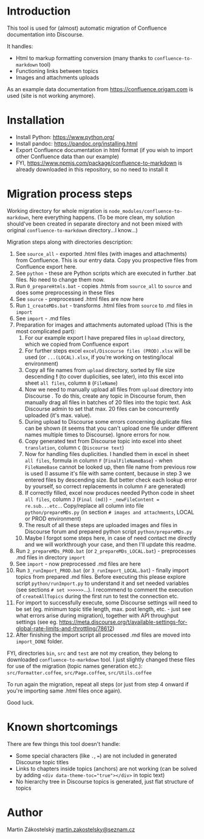 # Introduction
This tool is used for (almost) automatic migration of Confluence documentation into Discourse.

It handles:
- Html to markup formatting conversion (many thanks to `confluence-to-markdown` tool)
- Functioning links between topics
- Images and attachments uploads

As an example data documentation from https://confluence.origam.com is used (site is not working anymore).

# Installation
- Install Python: https://www.python.org/
- Install pandoc: https://pandoc.org/installing.html
- Export Confluence documentation in html format (if you wish to import other Confluence data than our example)
- FYI, https://www.npmjs.com/package/confluence-to-markdown is already downloaded in this repository, so no need to install it


# Migration process steps
Working directory for whole migration is `node_modules/confluence-to-markdown`, here everything happens.
(To be more clean, my solution should've been created in separate directory and not been mixed with original `confluence-to-markdown` directory...I know...)

Migration steps along with directories description:
  1. See `source_all` - exported .html files (with images and attachments) from Confluence. This is our entry data. Copy you prospective files from Confluence export here.
  2. See `python` - these are Python scripts which are executed in further .bat files. No need to change them now.
  3. Run `0_prepareHtmls.bat` - copies .htmls from `source_all` to `source` and does some preprocessing in these files
  4. See `source` - preprocessed .html files are now here
  5. Run `1_createMDs.bat` - transforms .html files from `source` to .md files in `import`
  6. See `import` - .md files
  7. Preparation for images and attachments automated upload (This is the most complicated part):
      1. For our example export I have prepared files in `upload` directory, which we copied from Confluence export
      2. For further steps excel `excel/Discourse files (PROD).xlsx` will be used (or `...(LOCAL).xlsx`, if you're working on testing/local environment)
      3. Copy all file names from `upload` directory, sorted by file size descending **!** (to cover duplicities, see later), into this excel into sheet `all files`, column `B` (`FileName`)
      4. Now we need to manually upload all files from `upload` directory into Discourse . To do this, create any topic in Discourse forum, then manually drag all files in batches of 20 files into the topic text. Ask Discourse admin to set that max. 20 files can be concurrently uploaded (it's max. value).
      5. During upload to Discourse some errors concerning duplicate files can be shown (it seems that you can't upload one file under different names multiple times to Discourse). Ignore errors for now.
      6. Copy generated text from Discourse topic into excel into sheet `translation`, column `C` (`Discourse text`)
      7. Now for handling files duplicities. I handled them in excel in sheet `all files`, formula in column `F` (`FinalFileNameBase`) - when `FileNameBase` cannot be looked up, then file name from previous row is used (I assume it's file with same content, because in step 3 we entered files by descending size. But better check each lookup error by yourself, so correct replacements in column `F` are generated)
      8. If correctly filled, excel now produces needed Python code in sheet `all files`, column `J` (`Final (md)`) - `_newFileContent = re.sub...etc.`. Copy/replace all column into file `python/prepareMDs.py` (in section `# images and attachments`, LOCAL or PROD environment)
     5. The result of all these steps are uploaded images and files in Discourse forum and prepared python script `python/prepareMDs.py`
     6. Maybe I forgot some steps here, in case of need contact me directly and we will workthrough your case, and then I'll update this readme.
  8. Run `2_prepareMDs_PROD.bat` (or `2_prepareMDs_LOCAL.bat`) - preprocesses .md files in directory `import`
  9. See `import` - now preprocessed .md files are here
  10. Run `3_runImport_PROD.bat` (or `3_runImport_LOCAL.bat`) - finally import topics from prepared .md files. Before executing this please explore script `python/runImport.py` to understand it and set needed variables (see sections `# set >>>>>>`...). I recommend to comment the execution of `createAllTopics` during the first run to test the connection etc.
  11. For import to successfully execute, some Discourse settings will need to be set (eg. minimum topic title length, max. post length, etc. - just see what errors arise during migration), together with API throughput settings  (see eg. https://meta.discourse.org/t/available-settings-for-global-rate-limits-and-throttling/78612)
  12. After finishing the import script all processed .md files are moved into `import_DONE` folder.

FYI, directories `bin`, `src` and `test` are not my creation, they belong to downloaded `confluence-to-markdown` tool. I just slightly changed these files for use of the migration (topic names generation etc.): `src/Formatter.coffee`, `src/Page.coffee`, `src/Utils.coffee`

To run again the migration, repeat all steps (or just from step 4 onward if you're importing same .html files once again).

Good luck.

# Known shortcomings
There are few things this tool doesn't handle:
- Some special characters (like `.`, `=`) are not included in generated Discourse topic titles 
- Links to chapters inside topics (anchors) are not working (can be solved by adding `<div data-theme-toc="true"></div>` in topic text)
- No hierarchy tree in Discourse topics is generated, just flat structure of topics

# Author
Martin Zákostelský
martin.zakostelsky@seznam.cz
